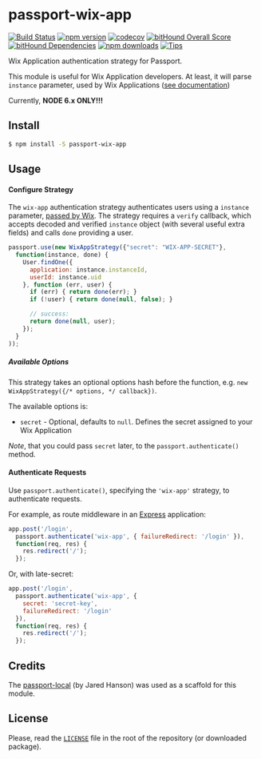 # passport-wix-app

[![Build Status](https://travis-ci.org/maxkoryukov/passport-wix-app.svg?branch=master)](https://travis-ci.org/maxkoryukov/passport-wix-app)
[![npm version](https://img.shields.io/npm/v/passport-wix-app.svg)](https://www.npmjs.com/package/passport-wix-app)
[![codecov](https://codecov.io/gh/maxkoryukov/passport-wix-app/branch/master/graph/badge.svg)](https://codecov.io/gh/maxkoryukov/passport-wix-app)
[![bitHound Overall Score](https://www.bithound.io/github/maxkoryukov/passport-wix-app/badges/score.svg)](https://www.bithound.io/github/maxkoryukov/passport-wix-app)
[![bitHound Dependencies](https://www.bithound.io/github/maxkoryukov/passport-wix-app/badges/dependencies.svg)](https://www.bithound.io/github/maxkoryukov/passport-wix-app/master/dependencies/npm)
[![npm downloads](https://img.shields.io/npm/dm/passport-wix-app.svg)](https://www.npmjs.com/package/passport-wix-app)
[![Tips](http://img.shields.io/gittip/maxkoryukov.png)](https://www.gittip.com/maxkoryukov/)

Wix Application authentication strategy for Passport.

This module is useful for Wix Application developers. At least, it will parse `instance` parameter, used by Wix Applications ([see documentation](http://dev.wix.com/docs/infrastructure/app-instance/#))

Currently, **NODE 6.x ONLY!!!**

## Install

```bash
$ npm install -S passport-wix-app
```

## Usage

#### Configure Strategy

The `wix-app` authentication strategy authenticates users using a `instance` parameter, [passed by Wix](http://dev.wix.com/docs/development/widget/#endpoint-urls). The strategy requires a `verify` callback, which accepts decoded and verified `instance` object (with several useful extra fields) and calls `done` providing a user.

```javascript
passport.use(new WixAppStrategy({"secret": "WIX-APP-SECRET"},
  function(instance, done) {
    User.findOne({
      application: instance.instanceId,
      userId: instance.uid
    }, function (err, user) {
      if (err) { return done(err); }
      if (!user) { return done(null, false); }

      // success:
      return done(null, user);
    });
  }
));
```

##### Available Options

This strategy takes an optional options hash before the function, e.g. `new WixAppStrategy({/* options, */ callback})`.

The available options is:

* `secret` - Optional, defaults to `null`. Defines the secret assigned to your Wix Application

*Note*, that you could pass `secret` later, to the `passport.authenticate()` method.

#### Authenticate Requests

Use `passport.authenticate()`, specifying the `'wix-app'` strategy, to authenticate requests.

For example, as route middleware in an [Express](http://expressjs.com/) application:

```javascript
app.post('/login',
  passport.authenticate('wix-app', { failureRedirect: '/login' }),
  function(req, res) {
    res.redirect('/');
  });
```

Or, with late-secret:

```javascript
app.post('/login',
  passport.authenticate('wix-app', {
    secret: 'secret-key',
    failureRedirect: '/login'
  }),
  function(req, res) {
    res.redirect('/');
  });
```

## Credits

The [passport-local](https://github.com/jaredhanson/passport-local) (by Jared Hanson) was used as a scaffold for this module.

## License

Please, read the [`LICENSE`](LICENSE) file in the root of the repository (or downloaded package).
